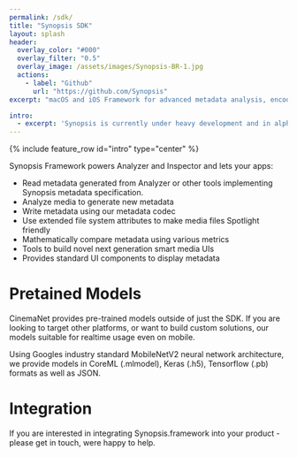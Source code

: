```yaml
---
permalink: /sdk/
title: "Synopsis SDK"
layout: splash
header:
  overlay_color: "#000"
  overlay_filter: "0.5"
  overlay_image: /assets/images/Synopsis-BR-1.jpg
  actions:
    - label: "Github"
      url: "https://github.com/Synopsis"
excerpt: "macOS and iOS Framework for advanced metadata analysis, encoding, decoding and comparison"

intro: 
  - excerpt: 'Synopsis is currently under heavy development and in alpha phase. Want to know more - [join our slack channel](https://join.slack.com/t/synopsis-discuss/shared_invite/enQtODIzNjg5MzA1MDYwLTg4OGM5ZGMzZTQ3OTBjYTQzZDMyNDY0ZWM3NzFkN2YxZTE5NWI5NWQyMmZjMGE1OGYyZmExMWFlZWVkMDE4ZWQ) for info'
---
```


{% include feature_row id="intro" type="center" %}

Synopsis Framework powers Analyzer and Inspector and lets your apps:

* Read metadata generated from Analyzer or other tools implementing Synopsis metadata specification.
* Analyze media to generate new metadata
* Write metadata using our metadata codec
* Use extended file system attributes to make media files Spotlight friendly
* Mathematically compare metadata using various metrics
* Tools to build novel next generation smart media UIs
* Provides standard UI components to display metadata

# Pretained Models

CinemaNet provides pre-trained models outside of just the SDK. If you are looking to target other platforms, or want to build custom solutions, our models suitable for realtime usage even on mobile. 

Using Googles industry standard MobileNetV2 neural network architecture, we provide models in CoreML (.mlmodel), Keras (.h5), Tensorflow (.pb) formats as well as JSON.

# Integration

If you are interested in integrating Synopsis.framework into your product - please get in touch, were happy to help.

